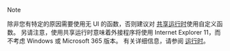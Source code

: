 >[!NOTE]
> 除非您有特定的原因需要使用无 UI 的函数，否则建议对 [共享运行时](../excel/configure-your-add-in-to-use-a-shared-runtime.md)使用自定义函数。 另请注意，使用共享运行时意味着外接程序将使用 Internet Explorer 11，而不考虑 Windows 或 Microsoft 365 版本。 有关详细信息，请参阅 [运行时](../reference/manifest/runtimes.md)。